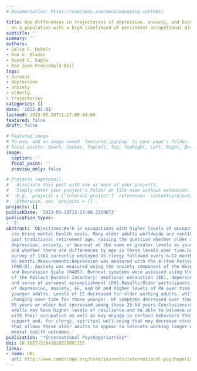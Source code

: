 ```yaml
---
# Documentation: https://wowchemy.com/docs/managing-content/

title: Age differences in trajectories of depressive, anxiety, and burnout symptoms
  in a population with a high likelihood of persistent occupational distress
subtitle: ''
summary: ''
authors:
- Celia F. Hybels
- Dan G. Blazer
- David E. Eagle
- Rae Jean Proeschold-Bell
tags:
- burnout
- depression
- anxiety
- elderly
- trajectories
categories: []
date: '2022-01-01'
lastmod: 2023-05-18T11:17:09-04:00
featured: false
draft: false

# Featured image
# To use, add an image named `featured.jpg/png` to your page's folder.
# Focal points: Smart, Center, TopLeft, Top, TopRight, Left, Right, BottomLeft, Bottom, BottomRight.
image:
  caption: ''
  focal_point: ''
  preview_only: false

# Projects (optional).
#   Associate this post with one or more of your projects.
#   Simply enter your project's folder or file name without extension.
#   E.g. `projects = ["internal-project"]` references `content/project/deep-learning/index.md`.
#   Otherwise, set `projects = []`.
projects: []
publishDate: '2023-05-18T15:17:09.231967Z'
publication_types:
- '2'
abstract: 'Objectives:Work in occupations with higher levels of occupational stress
  can bring mental health costs. Many older adults worldwide are continuing to work
  past traditional retirement age, raising the question whether older adults experience
  depression, anxiety, or burnout at the same or greater levels as younger workers,
  and whether there are differences by age in these levels over time.Design/setting/participants:Longitudinal
  survey of 1161 currently employed US clergy followed every 6–12 months for up to
  66 months.Measurements:Depression was measured with the 8-item Patient Health Questionnaire
  (PHQ-8). Anxiety was measured using the anxiety component of the Hospital Anxiety
  and Depression Scale (HADS). Burnout symptoms were assessed using the three components
  of the Maslach Burnout Inventory: emotional exhaustion (EE), depersonalization (DP),
  and sense of personal accomplishment (PA).Results:Older participants had lower scores
  of depression, anxiety, EE, and DP and higher levels of PA over time compared to
  younger adults. Levels of EE decreased for older working adults, while not significantly
  changing over time for those younger. DP symptoms decreased over time among those
  55 years or older but increased among those 25–54 years.Conclusions:Older working
  adults may have higher levels of resilience and be able to balance personal life
  with their occupation as well as may engage in certain behaviors that increase social
  support and, for clergy, spiritual well-being that may decrease stress in a way
  that allows these older adults to appear to tolerate working longer without poorer
  mental health outcomes.'
publication: '*International Psychogeriatrics*'
doi: 10.1017/S1041610220001751
links:
- name: URL
  url: http://www.cambridge.org/core/journals/international-psychogeriatrics/article/age-differences-in-trajectories-of-depressive-anxiety-and-burnout-symptoms-in-a-population-with-a-high-likelihood-of-persistent-occupational-distress/67CE53C73A6C18869E76AA9A9CCBEF69
---
```

